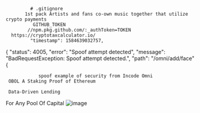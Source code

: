              # .gitignore
           1st pack Artists and fans co-own music together that utilize crypto payments
              GITHUB_TOKEN
            //npm.pkg.github.com/:_authToken=TOKEN
      https://cryptotaxcalculator.io/
             "timestamp": 1584639032757,
 { 
        "status": 4005,
        "error": "Spoof attempt detected",
        "message": "BadRequestException: Spoof attempt detected.",
        "path": "/omni/add/face"
 {
        


                spoof example of security from Incode Omni
     OBOL A Staking Proof of Ethereum
     
     Data-Driven Lending
For Any Pool Of Capital ![image](https://user-images.githubusercontent.com/100648556/159092649-328c66f1-b98e-44bb-a7a2-177f4f1c0608.png)
